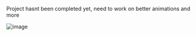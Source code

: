 Project hasnt been completed yet, need to work on better animations and more

![image](https://github.com/user-attachments/assets/cbadfc9f-8b40-41c6-b83a-08a557ad397a)
